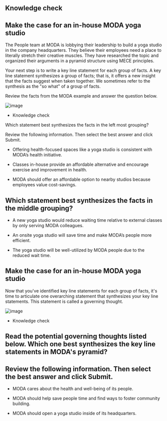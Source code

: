 ## Knowledge check

## Make the case for an in-house MODA yoga studio

The People team at MODA is lobbying their leadership to build a yoga studio in the company headquarters. They believe their employees need a place to literally stretch their creative muscles. They have researched the topic and organized their arguments in a pyramid structure using MECE principles.

Your next step is to write a key line statement for each group of facts. A key line statement synthesizes a group of facts; that is, it offers a new insight that the facts suggest when taken together. We sometimes refer to the synthesis as the "so what" of a group of facts.

Review the facts from the MODA example and answer the question below.


![image](https://github.com/adeleke123/Mckinsey-Forward-Program/assets/51156057/e7f579b3-3ba5-47ec-b319-54924a454e36)



* Knowledge check

Which statement best synthesizes the facts in the left most grouping?


Review the following information. Then select the best answer and click Submit.

+ Offering health-focused spaces like a yoga studio is consistent with MODA’s health initiative.

+ Classes in-house provide an affordable alternative and encourage exercise and improvement in health.

+ MODA should offer an affordable option to nearby studios because employees value cost-savings.

## Which statement best synthesizes the facts in the middle grouping?

+ A new yoga studio would reduce waiting time relative to external classes by only serving MODA colleagues.


+ An onsite yoga studio will save time and make MODA’s people more efficient.


+ The yoga studio will be well-utilized by MODA people due to the reduced wait time.


## Make the case for an in-house MODA yoga studio

Now that you've identified key line statements for each group of facts, it's time to articulate one overarching statement that synthesizes your key line statements. This statement is called a governing thought.

![image](https://github.com/adeleke123/Mckinsey-Forward-Program/assets/51156057/a2eb0ceb-ed1d-49ff-8f23-0114be1cca5e)

* Knowledge check

## Read the potential governing thoughts listed below. Which one best synthesizes the key line statements in MODA's pyramid?


## Review the following information. Then select the best answer and click Submit.


+ MODA cares about the health and well-being of its people.


+ MODA should help save people time and find ways to foster community building.


+ MODA should open a yoga studio inside of its headquarters.


